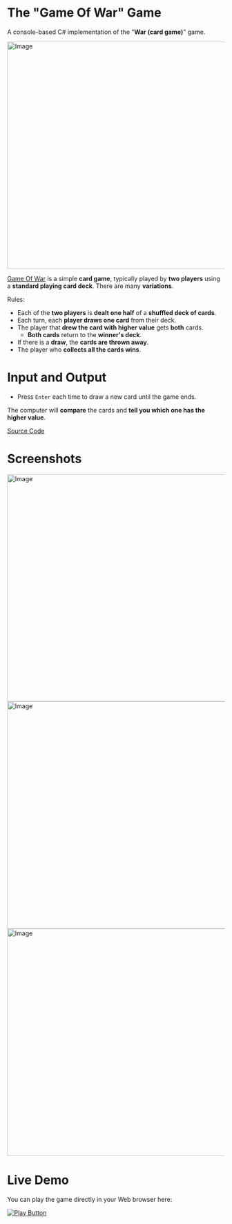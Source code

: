 # The "Game Of War" Game
A console-based C# implementation of the "**War (card game)**" game.

<img alt="Image" width="525px" src="https://user-images.githubusercontent.com/85368212/174969843-0b2c231a-8a25-42a0-aa03-f0764903682e.png" />

[Game Of War](https://en.wikipedia.org/wiki/War_(card_game)) is a simple **card game**, typically played by **two players** using a **standard playing card deck**. There are many **variations**.

Rules:
- Each of the **two players** is **dealt one half** of a **shuffled deck of cards**.
- Each turn, each **player draws one card** from their deck.               
- The player that **drew the card with higher value** gets **both** cards.      
  - **Both cards** return to the **winner's deck**.         
- If there is a **draw**, the **cards are thrown away**.                        
- The player who **collects all the cards wins**.  

# Input and Output
- Press `Enter` each time to draw a new card until the game ends.  

The computer will **compare** the cards and **tell you which one has the higher value**.

[Source Code](GameOfWar.cs)

# Screenshots

<img alt="Image" width="525px" src="https://user-images.githubusercontent.com/85368212/174977420-7928b66a-35e9-4f23-8262-54dc56ac7c4e.png" />

<img alt="Image" width="525px" src="https://user-images.githubusercontent.com/85368212/174977674-8a616e71-60fc-419f-a74c-63a2cc089a29.png" />

<img alt="Image" width="525px" src="https://user-images.githubusercontent.com/85368212/174977978-3410fb5f-4468-4359-ab11-b5fde1b3534e.png" />


# Live Demo
You can play the game directly in your Web browser here:

[<img alt="Play Button" src="https://user-images.githubusercontent.com/85368212/174978620-9b7bff1e-3b05-4cb7-98c4-6422114e3707.png" />](https://replit.com/@PetarPaunov/Game-of-WarCards#Main.cs)
